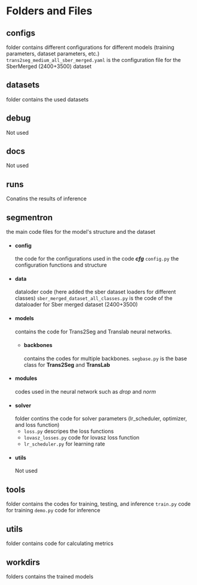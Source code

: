 # Folders and Files
## configs
folder contains different configurations for different models (training parameters, dataset parameters, etc.)
```trans2seg_medium_all_sber_merged.yaml``` is the configuration file for the SberMerged (2400+3500) dataset
## datasets
folder contains the used datasets
## debug
Not used
## docs
Not used
## runs
Conatins the results of inference
## segmentron
the main code files for the model's structure and the dataset
- #### **config**
  the code for the configurations used in the code **_cfg_**
  ```config.py``` the configuration functions and structure
- #### **data**
  dataloder code (here added the sber dataset loaders for different classes)
  ```sber_merged_dataset_all_classes.py``` is the code of the dataloader for Sber merged dataset (2400+3500)
- #### **models**
  contains the code for Trans2Seg and Translab neural networks.
  - #### **backbones**
    contains the codes for multiple backbones.
  ```segbase.py``` is the base class for **Trans2Seg** and **TransLab**
- #### **modules**
  codes used in the neural network such as *drop* and *norm*
- #### **solver**
  folder contins the code for solver parameters (lr_scheduler, optimizer, and loss function)
  - ```loss.py``` descripes the loss functions
  - ```lovasz_losses.py``` code for lovasz loss function
  - ```lr_scheduler.py``` for learning rate
- #### **utils**
  Not used
## tools
folder contains the codes for training, testing, and inference
```train.py``` code for training
```demo.py``` code for inference
## utils
folder contains code for calculating metrics
## workdirs
folders contains the trained models